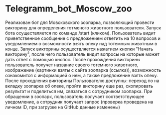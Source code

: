 # Telegramm_bot_Moscow_zoo

Реализован бот для Мовсковского зоопарка, позволяющий провести викторину для определения тотменого животного пользователя.
Запуск бота осуществляется по команде /start (кликом).
Пользователь видит приветственное сообщение с предложением ответить на 10 вопросов и уведомлением о возможности взять опеку над тотемным животным в конце.
Запуск викторины осуществляется нажатием кнопки "Начать викторину", после чего пользователь видит вопросы на которые может дать ответ с помощью кнопок.
После прохождения викторины пользователь получет название своего тотемного животного, изображение (картинки взяты с сайта зоопарка (ссылка)), возможность ознакомится с информацией о нем, а также предложение взять опеку. 
После проходления викторины Пользователю доступны: переход по на вкладку зоопарка об опеке, пройти викторину еще раз, скопировать результат и поделиться им, связаться с сотрудником зоопарка.
При обращении в зоопарк, пользователь получает соответствующее уведомление, а сотрудник получает запрос (проверка проведена на личном ID, при загрузке на GitHub данные изменены)
